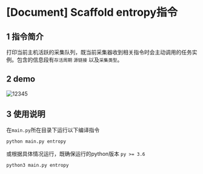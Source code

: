 # [Document] Scaffold entropy指令

## 1 指令简介

打印当前主机活跃的采集队列，既当前采集器收到相关指令时会主动调用的任务实例。包含的信息段有`存活周期` `源链接` 以及`采集类型`。

## 2 demo

![12345](https://i.loli.net/2021/07/11/SzqZVYl1ecQ4N6o.gif)

## 3 使用说明

在`main.py`所在目录下运行以下编译指令

``` python
python main.py entropy
```

或根据具体情况运行，既确保运行的python版本 `py >= 3.6`

```python
python3 main.py entropy
```

